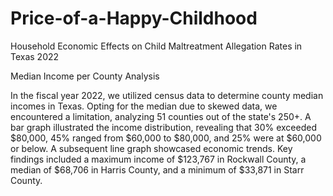 # Price-of-a-Happy-Childhood
Household Economic Effects on Child Maltreatment Allegation Rates in Texas 2022

Median Income per County Analysis

In the fiscal year 2022, we utilized census data to determine county median incomes in Texas. Opting for the median due to skewed data, we encountered a limitation, analyzing 51 counties out of the state's 250+. A bar graph illustrated the income distribution, revealing that 30% exceeded $80,000, 45% ranged from $60,000 to $80,000, and 25% were at $60,000 or below. A subsequent line graph showcased economic trends. Key findings included a maximum income of $123,767 in Rockwall County, a median of $68,706 in Harris County, and a minimum of $33,871 in Starr County.